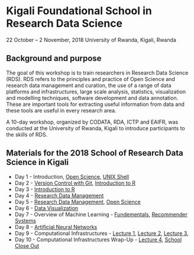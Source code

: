 # Kigali Foundational School in Research Data Science 
22 October – 2 November, 2018
University of Rwanda, Kigali, Rwanda

## Background and purpose 
The goal of this workshop is to train researchers in Research Data Science (RDS). RDS refers to the principles and practice of Open Science and research data management and curation, the use of a range of data platforms and infrastructures, large scale analysis, statistics, visualization and modelling techniques, software development and data annotation. These are important tools for extracting useful information from data and these tools are useful in every research area. 

A 10-day workshop, organized by CODATA, RDA, ICTP and EAIFR, was conducted at the University of Rwanda, Kigali to introduce participants to the skills of RDS. 

## Materials for the 2018 School of Research Data Science in Kigali

   * Day 1 - Introduction, [Open Science](slides/OpenScienceMonday.pdf), [UNIX Shell](http://swcarpentry.github.io/shell-novice/)
   * Day 2 - [Version Control with Git](https://swcarpentry.github.io/git-novice/reference), [Introduction to R](https://swcarpentry.github.io/r-novice-gapminder/) 
   * Day 3 - [Introduction to R](https://swcarpentry.github.io/r-novice-gapminder/)
   * Day 4 - [Research Data Management](slides/Intro-DMPs.pdf)
   * Day 5 - [Research Data Management](slides/Intro-RDM-open-research.pdf), [Open Science](slides/OpenScienceFriday.pdf)
   * Day 6 - [Data Visualization](slides/DataVizMaterials)
   * Day 7 - Overview of Machine Learning - [Fundementals](https://github.com/CODATA-RDA-DataScienceSchools/Materials/blob/master/docs/DataKigali2018/slides/Fundamentals%20of%20Machine%20Learning%202018.pdf), [Recommender Systems](https://github.com/CODATA-RDA-DataScienceSchools/Materials/blob/master/docs/DataKigali2018/slides/Recommender%20Systems%202018.pdf)
   * Day 8 - [Artificial Neural Networks](slides/Artificial_Nueral_Networks.pdf)
   * Day 9 - Computational Infrastructures - [Lecture 1](https://github.com/opensciencegrid/dosar/blob/master/docs/DataKigali2018/RDA-Lecture1-Kigali-2018.pdf), [Lecture 2](https://github.com/opensciencegrid/dosar/blob/master/docs/DataKigali2018/RDA-Lecture2-Kigali-2018.pdf), [Lecture 3](https://github.com/opensciencegrid/dosar/blob/master/docs/DataKigali2018/RDA-Lecture3-Kigali-2018.pdf), 
   * Day 10 - Computational Infrastructures Wrap-Up - [Lecture 4](https://github.com/opensciencegrid/dosar/blob/master/docs/DataKigali2018/RDA-Lecture4-Kigali-2018.pdf), [School Close Out](https://github.com/CODATA-RDA-DataScienceSchools/Materials/blob/master/docs/DataKigali2018/slides/CloseOut-Kigali-2018.pdf)
